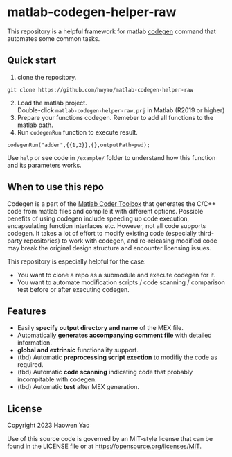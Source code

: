 # matlab-codegen-helper-raw
This repository is a helpful framework for matlab [codegen](https://www.mathworks.com/help/coder/ref/codegen.html) command that automates some common tasks.

## Quick start

1. clone the repository.
```
git clone https://github.com/hwyao/matlab-codegen-helper-raw
```
2. Load the matlab project.  
   Double-click `matlab-codegen-helper-raw.prj` in Matlab (R2019 or higher) 
3. Prepare your functions codegen. Remeber to add all functions to the matlab path.
4. Run `codegenRun` function to execute result.
```
codegenRun("adder",{{1,2}},{},outputPath=pwd);
```
Use `help` or see code in `/example/` folder to understand how this function and its parameters works. 

## When to use this repo

Codegen is a part of the [Matlab Coder Toolbox](https://www.mathworks.com/help/coder/index.html) that generates the C/C++ code from matlab files and compile it with different options. Possible benefits of using codegen include speeding up code execution, encapsulating function interfaces etc. However, not all code supports codegen. It takes a lot of effort to modify existing code (especially third-party repositories) to work with codegen, and re-releasing modified code may break the original design structure and encounter licensing issues.

This repository is especially helpful for the case:
- You want to clone a repo as a submodule and execute codegen for it.
- You want to automate modification scripts / code scanning / comparison test before or after executing codegen.

## Features

- Easily **specify output directory and name** of the MEX file.
- Automatically **generates accompanying comment file** with detailed information.
- **global and extrinsic** functionality support.
- (tbd) Automatic **preprocessing script exection** to modifiy the code as required.
- (tbd) Automatic **code scanning** indicating code that probably incompitable with codegen.
- (tbd) Automatic **test** after MEX generation.

## License

Copyright 2023 Haowen Yao

Use of this source code is governed by an MIT-style
license that can be found in the LICENSE file or at
https://opensource.org/licenses/MIT.